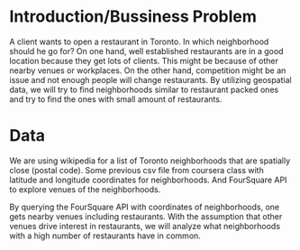 # Introduction/Bussiness Problem
A client wants to open a restaurant in Toronto. In which neighborhood should he go for?
On one hand, well established restaurants are in a good location because they get lots of clients. This might be
because of other nearby venues or workplaces. On the other hand, competition might be an issue and not enough people
will change restaurants. By utilizing geospatial data, we will try to find neighborhoods similar to restaurant packed ones
and try to find the ones with small amount of restaurants.

# Data
We are using wikipedia for a list of Toronto neighborhoods that are spatially close (postal code). Some previous csv file 
from coursera class with latitude and longitude coordinates for neighborhoods. And FourSquare API to explore venues of 
the neighborhoods.

By querying the FourSquare API with coordinates of neighborhoods, one gets nearby venues including restaurants.
With the assumption that other venues drive interest in restaurants, we will analyze what neighborhoods with
a high number of restaurants have in common.
